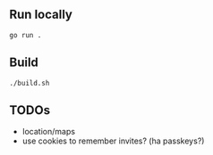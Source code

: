 ## Run locally
`go run .`

## Build
`./build.sh`

## TODOs
* location/maps
* use cookies to remember invites? (ha passkeys?)
